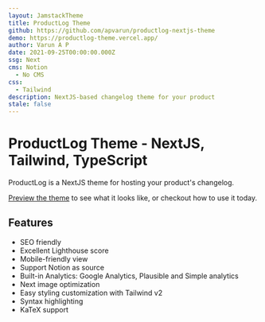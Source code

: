 ```yaml
---
layout: JamstackTheme
title: ProductLog Theme
github: https://github.com/apvarun/productlog-nextjs-theme
demo: https://productlog-theme.vercel.app/
author: Varun A P
date: 2021-09-25T00:00:00.000Z
ssg: Next
cms: Notion
  - No CMS
css:
  - Tailwind
description: NextJS-based changelog theme for your product
stale: false
---
```


# ProductLog Theme - NextJS, Tailwind, TypeScript

ProductLog is a NextJS theme for hosting your product's changelog.

[Preview the theme](https://productlog-theme.vercel.app/) to see what it looks like, or checkout how to use it today.


## Features

- SEO friendly
- Excellent Lighthouse score
- Mobile-friendly view
- Support Notion as source
- Built-in Analytics: Google Analytics, Plausible and Simple analytics
- Next image optimization
- Easy styling customization with Tailwind v2
- Syntax highlighting
- KaTeX support
